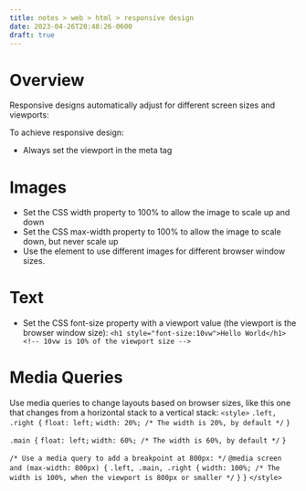 ```yaml
---
title: notes > web > html > responsive design
date: 2023-04-26T20:48:26-0600
draft: true
---
```

# Overview
Responsive designs automatically adjust for different screen sizes and viewports:

To achieve responsive design:
- Always set the viewport in the meta tag

# Images
- Set the CSS width property to 100% to allow the image to scale up and down
- Set the CSS max-width property to 100% to allow the image to scale down, but never scale up
- Use the <picture> element to use different images for different browser window sizes.

# Text
- Set the CSS font-size property with a viewport value (the viewport is the browser window size):
`<h1 style="font-size:10vw">Hello World</h1> <!-- 10vw is 10% of the viewport size -->`

# Media Queries
Use media queries to change layouts based on browser sizes, like this one that changes from a horizontal stack to a vertical stack:
`<style>`
`.left, .right {`
`float: left;`
`width: 20%; /* The width is 20%, by default */`
`}`

`.main {`
`float: left;`
`width: 60%; /* The width is 60%, by default */`
`}`

`/* Use a media query to add a breakpoint at 800px: */`
`@media screen and (max-width: 800px) {`
`.left, .main, .right {`
`width: 100%; /* The width is 100%, when the viewport is 800px or smaller */`
`}`
`}`
`</style>`
